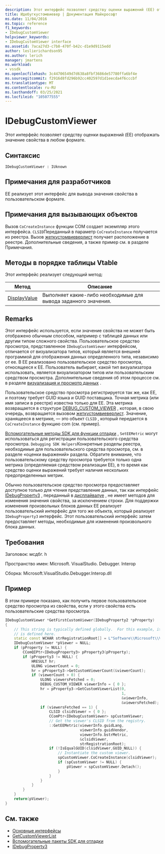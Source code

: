 ```yaml
---
description: Этот интерфейс позволяет средству оценки выражений (EE) отображать значение свойства в любом формате.
title: Идебугкустомвиевер | Документация Майкрософт
ms.date: 11/04/2016
ms.topic: reference
f1_keywords:
- IDebugCustomViewer
helpviewer_keywords:
- IDebugCustomViewer interface
ms.assetid: 7aca27d3-c7b8-470f-b42c-d1e9d9115edd
author: leslierichardson95
ms.author: lerich
manager: jmartens
ms.workload:
- vssdk
ms.openlocfilehash: 3c44706549d7d638a8fbf3686de57780ffa6bf4e
ms.sourcegitcommit: f2916d8fd296b92cc402597d1d1eecda4f6cccbf
ms.translationtype: MT
ms.contentlocale: ru-RU
ms.lasthandoff: 03/25/2021
ms.locfileid: "105077555"
---
```

# <a name="idebugcustomviewer"></a>IDebugCustomViewer
Этот интерфейс позволяет средству оценки выражений (EE) отображать значение свойства в любом формате.

## <a name="syntax"></a>Синтаксис

```
IDebugCustomViewer : IUknown
```

## <a name="notes-for-implementers"></a>Примечания для разработчиков
EE реализует этот интерфейс для вывода значения свойства в пользовательском формате.

## <a name="notes-for-callers"></a>Примечания для вызывающих объектов
Вызов `CoCreateInstance` функции COM создает экземпляр этого интерфейса. `CLSID`Переданный в параметр `CoCreateInstance` получается из реестра. Вызов [жеткустомвиеверлист](../../../extensibility/debugger/reference/idebugproperty3-getcustomviewerlist.md) получает расположение в реестре. Дополнительные сведения, а также пример см. в разделе Примечания.

## <a name="methods-in-vtable-order"></a>Методы в порядке таблицы Vtable
Этот интерфейс реализует следующий метод:

|Метод|Описание|
|------------|-----------------|
|[DisplayValue](../../../extensibility/debugger/reference/idebugcustomviewer-displayvalue.md)|Выполняет какие-либо необходимые для вывода заданного значения.|

## <a name="remarks"></a>Remarks
Этот интерфейс используется, если значение свойства не может быть отображено обычным способом, например с таблицей данных или другим типом сложного свойства. Пользовательское средство просмотра, представленное `IDebugCustomViewer` интерфейсом, отличается от визуализатора типов, который является внешней программой для отображения данных определенного типа, независимо от ee. В EE реализовано пользовательское средство просмотра, относящееся к EE. Пользователь выбирает, какой тип визуализатора использовать, является визуализатором типов или пользовательским средством просмотра. Дополнительные сведения об этом процессе см. в разделе [визуализация и просмотр данных](../../../extensibility/debugger/visualizing-and-viewing-data.md) .

Пользовательское средство просмотра регистрируется так же, как EE, и поэтому требует GUID языка и GUID поставщика. Точная метрика (или имя записи в реестре) известна только для EE. Эта метрика возвращается в структуре [DEBUG_CUSTOM_VIEWER](../../../extensibility/debugger/reference/debug-custom-viewer.md) , которая, в свою очередь, возвращается вызовом [жеткустомвиеверлист](../../../extensibility/debugger/reference/idebugproperty3-getcustomviewerlist.md). Значение, хранящееся в метрике, — это объект `CLSID` , который передается в `CoCreateInstance` функцию com (см. пример).

[Вспомогательные методы SDK для функции отладки](../../../extensibility/debugger/reference/sdk-helpers-for-debugging.md) , `SetEEMetric` могут использоваться для регистрации пользовательского средства просмотра. `Debugging SDK Helpers`Конкретные разделы реестра, необходимые для пользовательского средства просмотра, см. в разделе «оценки выражений» раздела. Обратите внимание, что пользовательскому средству просмотра требуется только одна метрика (определяемая средством реализации EE), в то время как средство оценки выражений требует наличия нескольких предопределенных метрик.

Обычно пользовательское средство просмотра предоставляет доступное только для чтения представление данных, так как интерфейс [IDebugProperty3](../../../extensibility/debugger/reference/idebugproperty3.md) , переданный в [дисплайвалуе](../../../extensibility/debugger/reference/idebugcustomviewer-displayvalue.md) , не имеет методов для изменения значения свойства, за исключением строки. Для поддержки изменения произвольных блоков данных EE реализует пользовательский интерфейс для того же объекта, который реализует `IDebugProperty3` интерфейс. Этот пользовательский интерфейс затем предоставляет методы, необходимые для изменения произвольного блока данных.

## <a name="requirements"></a>Требования
Заголовок: мсдбг. h

Пространство имен: Microsoft. VisualStudio. Debugger. Interop

Сборка: Microsoft.VisualStudio.Debugger.Interop.dll

## <a name="example"></a>Пример
В этом примере показано, как получить первое пользовательское средство просмотра из свойства, если у этого свойства есть пользовательские средства просмотра.

```cpp
IDebugCustomViewer *GetFirstCustomViewer(IDebugProperty2 *pProperty)
{
    // This string is typically defined globally.  For this example, it
    // is defined here.
    static const WCHAR strRegistrationRoot[] = L"Software\\Microsoft\\VisualStudio\\8.0Exp";
    IDebugCustomViewer *pViewer = NULL;
    if (pProperty != NULL) {
        CComQIPtr<IDebugProperty3> pProperty3(pProperty);
        if (pProperty3 != NULL) {
            HRESULT hr;
            ULONG viewerCount = 0;
            hr = pProperty3->GetCustomViewerCount(&viewerCount);
            if (viewerCount > 0) {
                ULONG viewersFetched = 0;
                DEBUG_CUSTOM_VIEWER viewerInfo = { 0 };
                hr = pProperty3->GetCustomViewerList(0,
                                                     1,
                                                     &viewerInfo,
                                                     &viewersFetched);
                if (viewersFetched == 1) {
                    CLSID clsidViewer = { 0 };
                    CComPtr<IDebugCustomViewer> spCustomViewer;
                    // Get the viewer's CLSID from the registry.
                    ::GetEEMetric(viewerInfo.guidLang,
                                  viewerInfo.guidVendor,
                                  viewerInfo.bstrMetric,
                                  &clsidViewer,
                                  strRegistrationRoot);
                    if (!IsEqualGUID(clsidViewer,GUID_NULL)) {
                        // Instantiate the custom viewer.
                        spCustomViewer.CoCreateInstance(clsidViewer);
                        if (spCustomViewer != NULL) {
                            pViewer = spCustomViewer.Detach();
                        }
                    }
                }
            }
        }
    }
    return(pViewer);
}
```

## <a name="see-also"></a>См. также
- [Основные интерфейсы](../../../extensibility/debugger/reference/core-interfaces.md)
- [GetCustomViewerList](../../../extensibility/debugger/reference/idebugproperty3-getcustomviewerlist.md)
- [Вспомогательные пакеты SDK для отладки](../../../extensibility/debugger/reference/sdk-helpers-for-debugging.md)
- [IDebugProperty3](../../../extensibility/debugger/reference/idebugproperty3.md)
